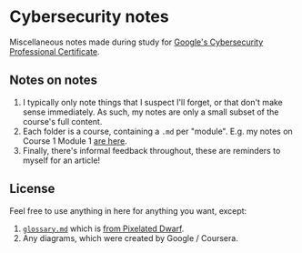 # Cybersecurity notes

Miscellaneous notes made during study for [Google's Cybersecurity Professional Certificate](https://www.coursera.org/google-certificates/cybersecurity-certificate).

## Notes on notes

1. I typically only note things that I suspect I'll forget, or that don't make sense immediately. As such, my notes are only a small subset of the course's full content.
2. Each folder is a course, containing a `.md` per "module". E.g. my notes on Course 1 Module 1 [are here](/1%20Foundations%20of%20Cybersecurity/1%20Welcome%20to%20the%20exciting%20world%20of%20cybersecurity.md).
3. Finally, there's informal feedback throughout, these are reminders to myself for an article!

## License

Feel free to use anything in here for anything you want, except:

1. [`glossary.md`](/glossary.md) which is [from Pixelated Dwarf](https://pixelateddwarf.com/cybersecurity-glossary/).
2. Any diagrams, which were created by Google / Coursera.
